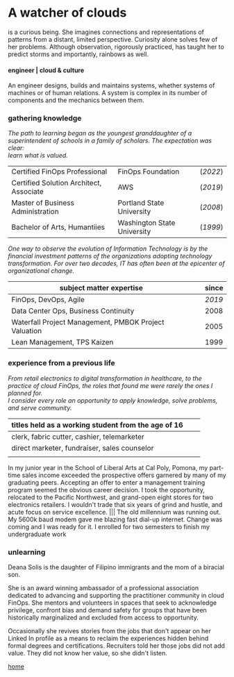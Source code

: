 # A watcher of clouds

is a curious being. She imagines connections and representations of patterns from a distant, limited perspective. Curiosity alone solves few of her problems. Although observation, rigorously practiced, has taught her to predict storms and importantly, rainbows as well. 

#### engineer  |   cloud & culture

An engineer designs, builds and maintains systems, whether systems of machines or of human relations. A system is complex in its number of components and the mechanics between them.  


### gathering knowledge 
_The path to learning began as the youngest granddaughter of a superintendent of schools in a family of scholars. The expectation was clear:   
learn what is valued._


|           |   |   | 
|-----------------------------------------|---|---|
| Certified FinOps Professional           |FinOps Foundation    | (_2022_)  
| Certified Solution Architect, Associate | AWS   | (_2019_)  
| Master of Business Administration       | Portland State University  | (_2008_)  
| Bachelor of Arts, Humantiies     | Washington State University  | (_1999_)   


_One way to observe the evolution of Information Technology is by the financial investment patterns of the organizations adopting technology transformation. For over two decades, IT has often been at the epicenter of organizational change._


|subject matter expertise           |   |since   | 
|-----------------------------------------|---|---|
| FinOps, DevOps, Agile            |    | _2019_  
| Data Center Ops, Business Continuity |    | 2008  
| Waterfall Project Management, PMBOK Project Valuation       |   | 2005  
| Lean Management, TPS Kaizen    |   | 1999

### experience from a previous life

_From retail electronics to digital transformation in healthcare, to the practice of cloud FinOps, the roles that found me were rarely the ones I planned for.   
I consider every role an opportunity to apply knowledge, solve problems, and serve community._


|titles held as a working student from the age of 16  |||    
|-----------------------------------------------------|---|---|
| clerk, fabric cutter, cashier, telemarketer |||
| direct marketer,  fundraiser, sales counselor|||
|||
In my junior year in the School of Liberal Arts at Cal Poly, Pomona, my part-time sales income exceeded the prospective offers garnered by many of my graduating peers. Accepting an offer to enter a management training program seemed the obvious career decision. I took the opportunity, relocated to the Pacific Northwest, and grand-open eight stores for two electronics retailers. I wouldn't trade that six years of grind and hustle, and acute focus on service excellence. 
|||
The old millennium was running out. My 5600k baud modem gave me blazing fast dial-up internet. Change was coming and I was ready for it. I enrolled for two semesters to finish my undergraduate work




<!--  >  [draft] role | context (_era_)
>  
>     projects
>- generated value
>- milestones
>- catalysts


>talks and lectures

>influence
-->
### unlearning

<!--  this is a generative space. thoughtful, intentional, creative solutions to challenging, incomplete systems are held here.  -->



Deana Solis is the daughter of Filipino immigrants and the mom of a biracial son.

She is an award winning ambassador of a professional association dedicated to advancing and supporting the practitioner community in cloud FinOps. She mentors and volunteers in spaces that seek to acknowledge privilege, confront bias and demand safety for groups that have been historically marginalized and excluded from access to opportunity.

Occasionally she revives stories from the jobs that don't appear on her Linked In profile as a means to reclaim the experiences hidden behind formal degrees and certifications. Recruiters told her those jobs did not add value. They did not know her value, so she didn't listen.


[home](README.md)